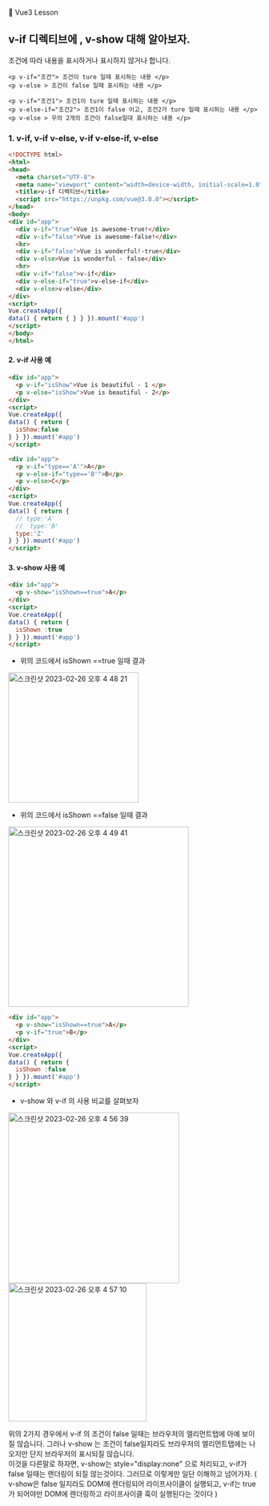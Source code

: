 :cactus: Vue3 Lesson 
## v-if 디렉티브에 , v-show 대해 알아보자. 
조건에 따라 내용을 표시하거나 표시하지 않거나 합니다.

```
<p v-if="조건"> 조건이 ture 일때 표시하는 내용 </p>
<p v-else > 조건이 false 일때 표시하는 내용 </p>
```

```
<p v-if="조건1"> 조건1이 ture 일때 표시하는 내용 </p>
<p v-else-if="조건2"> 조건1이 false 이고, 조건2가 ture 일때 표시하는 내용 </p>
<p v-else > 우의 2개의 조건이 false일대 표시하는 내용 </p>
```

### 1. v-if, v-if v-else, v-if v-else-if, v-else 
```html
<!DOCTYPE html>
<html>
<head>
  <meta charset="UTF-8">
  <meta name="viewport" content="width=device-width, initial-scale=1.0">
  <title>v-if 디렉티브</title>
  <script src="https://unpkg.com/vue@3.0.0"></script>
</head>
<body>
<div id="app">
  <div v-if="true">Vue is awesome-true!</div>
  <div v-if="false">Vue is awesome-false!</div>
  <hr>
  <div v-if="false">Vue is wonderful!-true</div>
  <div v-else>Vue is wonderful - false</div>
  <hr>
  <div v-if="false">v-if</div>
  <div v-else-if="true">v-else-if</div>
  <div v-else>v-else</div>
</div>
<script>
Vue.createApp({
data() { return { } } }).mount('#app')
</script>
</body>
</html>
```

#### 2. v-if 사용 예
```html
<div id="app">
  <p v-if="isShow">Vue is beautiful - 1 </p>
  <p v-else="isShow">Vue is beautiful - 2</p>
</div>
<script>
Vue.createApp({
data() { return { 
  isShow:false
} } }).mount('#app')
</script>

```

```html
<div id="app">
  <p v-if="type=='A'">A</p>
  <p v-else-if="type=='B'">B</p>
  <p v-else>C</p>
</div>
<script>
Vue.createApp({
data() { return { 
  // type:'A'
  //  type:'B'
  type:'Z'
} } }).mount('#app')
</script>

```
#### 3. v-show 사용 예


```html
<div id="app">
  <p v-show="isShown==true">A</p>
</div>
<script>
Vue.createApp({
data() { return { 
  isShown :true
} } }).mount('#app')
</script>
```
- 위의 코드에서 isShown ==true 일때 결과  
<img width="260" alt="스크린샷 2023-02-26 오후 4 48 21" src="https://user-images.githubusercontent.com/48478079/221398652-9605ce93-d621-4657-9cd4-6dbeda0629f2.png">   

- 위의 코드에서 isShown ==false 일때 결과   
<img width="360" alt="스크린샷 2023-02-26 오후 4 49 41" src="https://user-images.githubusercontent.com/48478079/221398731-f38efb4c-c51b-49fc-88ce-bd10a55218c3.png">

```html
<div id="app">
  <p v-show="isShown==true">A</p>
  <p v-if="true">B</p>
</div>
<script>
Vue.createApp({
data() { return { 
  isShown :false
} } }).mount('#app')
</script>
```
- v-show 와 v-if 의 사용 비교를 살펴보자 
<img width="341" alt="스크린샷 2023-02-26 오후 4 56 39" src="https://user-images.githubusercontent.com/48478079/221398992-887cceb8-39f4-4147-aa06-6fe8c73fa42f.png">


<img width="276" alt="스크린샷 2023-02-26 오후 4 57 10" src="https://user-images.githubusercontent.com/48478079/221398980-2b62fb72-0a9a-4dbc-a565-c7a66ebfd5d5.png">

위의 2가지 경우에서 v-if 의 조건이 false 일때는 브라우저의 엘리먼트탭에 아예 보이질 않습니다.
그러나 v-show 는 조건이 false일지라도 브라우저의 엘리먼트탭에는 나오지만 단지 브라우저의 표시되질 않습니다.  
이것을 다른말로 하자면, v-show는 style="display:none" 으로 처리되고, v-if가 false 일때는 랜더링이 되질 않는것이다. 
그러므로 이렇게만 일단 이해하고 넘어가자. 
( v-show은 false 일지라도 DOM에 렌더링되어 라이프사이클이 실행되고, v-if는 true 가 되어야만 DOM에 렌더링하고 라이프사이클 훅이 실행된다는 것이다 )
